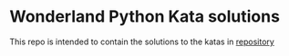 ﻿# Wonderland Python Kata solutions

This repo is intended to contain the solutions to the katas in [repository](https://github.com/imarban/wonderland_python_katas)